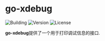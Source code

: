 # go-xdebug

![Building](https://img.shields.io/badge/building-passing-green.svg)
![Version](https://img.shields.io/badge/version-1.1.1-blue.svg)
![License](https://img.shields.io/badge/license-MIT-blue.svg)

**go-xdebug**提供了一个用于打印调试信息的接口.
